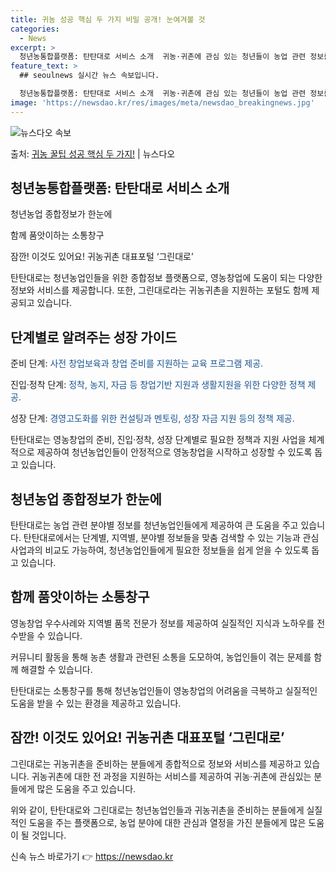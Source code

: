 ```yaml
---
title: 귀농 성공 핵심 두 가지 비밀 공개! 눈여겨볼 것
categories:
  - News
excerpt: >
  청년농통합플랫폼: 탄탄대로 서비스 소개  귀농·귀촌에 관심 있는 청년들이 농업 관련 정보를 손쉽게 접할 수 …
feature_text: >
  ## seoulnews 실시간 뉴스 속보입니다.

  청년농통합플랫폼: 탄탄대로 서비스 소개  귀농·귀촌에 관심 있는 청년들이 농업 관련 정보를 손쉽게 접할 수 …
image: 'https://newsdao.kr/res/images/meta/newsdao_breakingnews.jpg'
---
```


![뉴스다오 속보](https://newsdao.kr/res/images/meta/newsdao_breakingnews.jpg)

<p>출처: <a href="https://newsdao.kr/3982" rel="dofollow">귀농 꿀팁 성공 핵심 두 가지!</a> | 뉴스다오</p>

<h2 data-ke-size="size26">청년농통합플랫폼: 탄탄대로 서비스 소개</h2>
<p data-ke-size="size16">청년농업 종합정보가 한눈에</p>
<p data-ke-size="size16">함께 품앗이하는 소통창구</p>
<p data-ke-size="size16">잠깐! 이것도 있어요! 귀농귀촌 대표포털 ‘그린대로’</p>

탄탄대로는 청년농업인들을 위한 종합정보 플랫폼으로, 영농창업에 도움이 되는 다양한 정보와 서비스를 제공합니다. 또한, 그린대로라는 귀농귀촌을 지원하는 포털도 함께 제공되고 있습니다.

<h2 data-ke-size="size26">단계별로 알려주는 성장 가이드</h2>
<p data-ke-size="size16">준비 단계: <span style="color: #1a5490;">사전 창업보육과 창업 준비를 지원하는 교육 프로그램 제공.</span></p>
<p data-ke-size="size16">진입·정착 단계: <span style="color: #1a5490;">정착, 농지, 자금 등 창업기반 지원과 생활지원을 위한 다양한 정책 제공.</span></p>
<p data-ke-size="size16">성장 단계: <span style="color: #1a5490;">경영고도화를 위한 컨설팅과 멘토링, 성장 자금 지원 등의 정책 제공.</span></p>

탄탄대로는 영농창업의 준비, 진입·정착, 성장 단계별로 필요한 정책과 지원 사업을 체계적으로 제공하여 청년농업인들이 안정적으로 영농창업을 시작하고 성장할 수 있도록 돕고 있습니다.

<h2 data-ke-size="size26">청년농업 종합정보가 한눈에</h2>

탄탄대로는 농업 관련 분야별 정보를 청년농업인들에게 제공하여 큰 도움을 주고 있습니다. 탄탄대로에서는 단계별, 지역별, 분야별 정보들을 맞춤 검색할 수 있는 기능과 관심 사업과의 비교도 가능하여, 청년농업인들에게 필요한 정보들을 쉽게 얻을 수 있도록 돕고 있습니다.

<h2 data-ke-size="size26">함께 품앗이하는 소통창구</h2>
<p data-ke-size="size16">영농창업 우수사례와 지역별 품목 전문가 정보를 제공하여 실질적인 지식과 노하우를 전수받을 수 있습니다.</p>
<p data-ke-size="size16">커뮤니티 활동을 통해 농촌 생활과 관련된 소통을 도모하여, 농업인들이 겪는 문제를 함께 해결할 수 있습니다.</p>

탄탄대로는 소통창구를 통해 청년농업인들이 영농창업의 어려움을 극복하고 실질적인 도움을 받을 수 있는 환경을 제공하고 있습니다.

<h2 data-ke-size="size26">잠깐! 이것도 있어요! 귀농귀촌 대표포털 ‘그린대로’</h2>

그린대로는 귀농귀촌을 준비하는 분들에게 종합적으로 정보와 서비스를 제공하고 있습니다. 귀농귀촌에 대한 전 과정을 지원하는 서비스를 제공하여 귀농·귀촌에 관심있는 분들에게 많은 도움을 주고 있습니다.

위와 같이, 탄탄대로와 그린대로는 청년농업인들과 귀농귀촌을 준비하는 분들에게 실질적인 도움을 주는 플랫폼으로, 농업 분야에 대한 관심과 열정을 가진 분들에게 많은 도움이 될 것입니다.</p> 

신속 뉴스 바로가기 👉 <a href="https://newsdao.kr" rel="dofollow">https://newsdao.kr</a>


